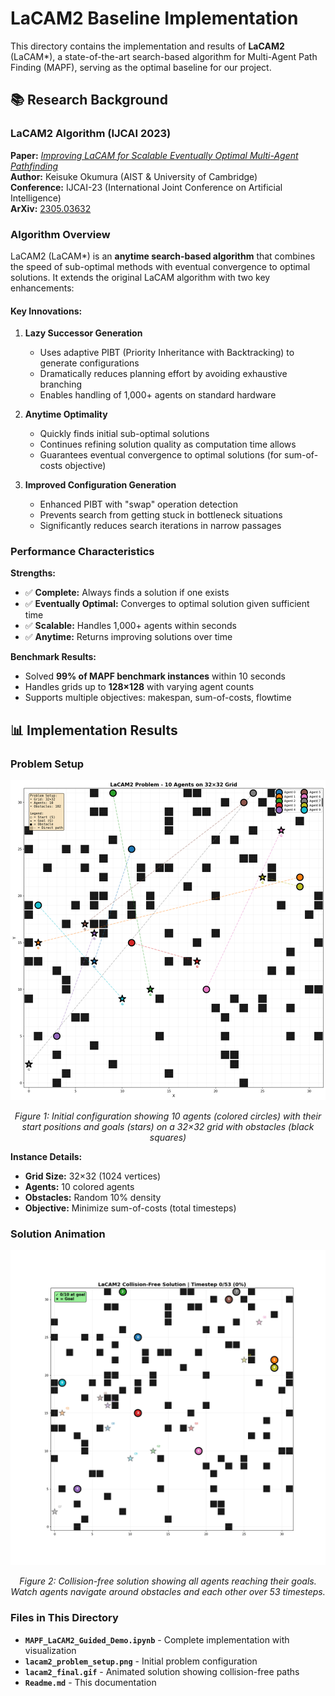 # LaCAM2 Baseline Implementation

This directory contains the implementation and results of **LaCAM2** (LaCAM*), a state-of-the-art search-based algorithm for Multi-Agent Path Finding (MAPF), serving as the optimal baseline for our project.

## 📚 Research Background

### LaCAM2 Algorithm (IJCAI 2023)

**Paper:** [*Improving LaCAM for Scalable Eventually Optimal Multi-Agent Pathfinding*](https://www.ijcai.org/proceedings/2023/28)  
**Author:** Keisuke Okumura (AIST & University of Cambridge)  
**Conference:** IJCAI-23 (International Joint Conference on Artificial Intelligence)  
**ArXiv:** [2305.03632](https://arxiv.org/abs/2305.03632)

### Algorithm Overview

LaCAM2 (LaCAM*) is an **anytime search-based algorithm** that combines the speed of sub-optimal methods with eventual convergence to optimal solutions. It extends the original LaCAM algorithm with two key enhancements:

#### Key Innovations:

1. **Lazy Successor Generation**
   - Uses adaptive PIBT (Priority Inheritance with Backtracking) to generate configurations
   - Dramatically reduces planning effort by avoiding exhaustive branching
   - Enables handling of 1,000+ agents on standard hardware

2. **Anytime Optimality**
   - Quickly finds initial sub-optimal solutions
   - Continues refining solution quality as computation time allows
   - Guarantees eventual convergence to optimal solutions (for sum-of-costs objective)

3. **Improved Configuration Generation**
   - Enhanced PIBT with "swap" operation detection
   - Prevents search from getting stuck in bottleneck situations
   - Significantly reduces search iterations in narrow passages

### Performance Characteristics

**Strengths:**
- ✅ **Complete:** Always finds a solution if one exists
- ✅ **Eventually Optimal:** Converges to optimal solution given sufficient time
- ✅ **Scalable:** Handles 1,000+ agents within seconds
- ✅ **Anytime:** Returns improving solutions over time

**Benchmark Results:**
- Solved **99% of MAPF benchmark instances** within 10 seconds
- Handles grids up to **128×128** with varying agent counts
- Supports multiple objectives: makespan, sum-of-costs, flowtime



## 📊 Implementation Results

### Problem Setup

<div align="center">
  <img src="lacam2_problem_setup.png" alt="LaCAM2 Problem Setup" width="700"/>
  <p><i>Figure 1: Initial configuration showing 10 agents (colored circles) with their start positions and goals (stars) on a 32×32 grid with obstacles (black squares)</i></p>
</div>

**Instance Details:**
- **Grid Size:** 32×32 (1024 vertices)
- **Agents:** 10 colored agents
- **Obstacles:** Random 10% density
- **Objective:** Minimize sum-of-costs (total timesteps)

### Solution Animation

<div align="center">
  <img src="lacam2_final.gif" alt="LaCAM2 Solution Animation" width="700"/>
  <p><i>Figure 2: Collision-free solution showing all agents reaching their goals. Watch agents navigate around obstacles and each other over 53 timesteps.</i></p>
</div>

### Files in This Directory

- **`MAPF_LaCAM2_Guided_Demo.ipynb`** - Complete implementation with visualization
- **`lacam2_problem_setup.png`** - Initial problem configuration
- **`lacam2_final.gif`** - Animated solution showing collision-free paths
- **`Readme.md`** - This documentation


